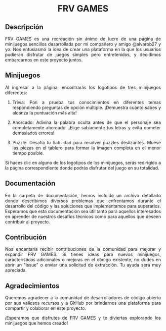 <div align="center">
  <h1>FRV GAMES</h1>
</div>

<div align="justify">
  
## Descripción

FRV GAMES es una recreación sin ánimo de lucro de una página de minijuegos sencillos desarrollada por mi compañero y amigo @alvarob27 y yo. Nos entusiasmó la idea de crear una plataforma en la que los usuarios pudieran disfrutar de juegos simples pero entretenidos, y decidimos embarcarnos en este proyecto juntos.

## Minijuegos

Al ingresar a la página, encontrarás los logotipos de tres minijuegos diferentes:

1. Trivia: Pon a prueba tus conocimientos en diferentes temas respondiendo preguntas de opción múltiple. ¡Demuestra cuánto sabes y alcanza la puntuación más alta!

2. Ahorcado: Adivina la palabra oculta antes de que el personaje sea completamente ahorcado. ¡Elige sabiamente tus letras y evita cometer demasiados errores!

3. Puzzle: Desafía tu habilidad para resolver puzzles deslizantes. Mueve las piezas en el tablero para formar la imagen completa en el menor tiempo posible.

Si haces clic en alguno de los logotipos de los minijuegos, serás redirigido a la página correspondiente donde podrás disfrutar del juego en su totalidad.

## Documentación

En la carpeta de documentación, hemos incluido un archivo detallado donde describimos diversos problemas que enfrentamos durante el desarrollo del código y las soluciones que implementamos para superarlos. Esperamos que esta documentación sea útil tanto para aquellos interesados en aprender de nuestros desafíos técnicos como para aquellos que deseen contribuir al proyecto.

## Contribución

Nos encantaría recibir contribuciones de la comunidad para mejorar y expandir FRV GAMES. Si tienes ideas para nuevos minijuegos, características adicionales o mejoras en el código existente, no dudes en abrir un "issue" o enviar una solicitud de extracción. Tu ayuda será muy apreciada.

## Agradecimientos

Queremos agradecer a la comunidad de desarrolladores de código abierto por sus valiosos recursos y a GitHub por brindarnos una plataforma para compartir y colaborar en este proyecto.

¡Esperamos que disfrutes de FRV GAMES y te diviertas explorando los minijuegos que hemos creado!

</div>
